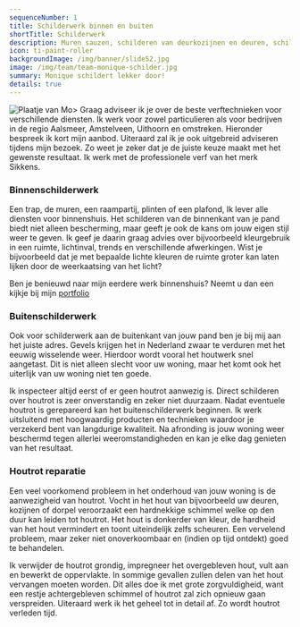 ```yaml
---
sequenceNumber: 1
title: Schilderwerk binnen en buiten
shortTitle: Schilderwerk
description: Muren sauzen, schilderen van deurkozijnen en deuren, schilderen van raamkozijnen, houtrot verwijderen en behandelen.
icon: ti-paint-roller
backgroundImage: /img/banner/slide52.jpg
image: /img/team/team-monique-schilder.jpg
summary: Monique schildert lekker door!
details: true
---
```

![Plaatje van Mo>](/img/team/team-monique-schilder.jpg)
Graag adviseer ik je over de beste verftechnieken voor verschillende diensten. Ik werk voor zowel particulieren als voor bedrijven in de regio Aalsmeer, Amstelveen, Uithoorn en omstreken. Hieronder bespreek ik kort mijn aanbod. Uiteraard zal ik je ook uitgebreid adviseren tijdens mijn bezoek. Zo weet je zeker dat je de juiste keuze maakt met het gewenste resultaat. Ik werk met de professionele verf van het merk Sikkens.

### Binnenschilderwerk

Een trap, de muren, een raampartij, plinten of een plafond, Ik lever alle diensten voor binnenshuis. Het schilderen van de binnenkant van je pand biedt niet alleen bescherming, maar geeft je ook de kans om jouw eigen stijl weer te geven. Ik geef je daarin graag advies over bijvoorbeeld kleurgebruik in een ruimte, lichtinval, trends en verschillende afwerkingen. Wist je bijvoorbeeld dat je met bepaalde lichte kleuren de ruimte groter kan laten lijken door de weerkaatsing van het licht? 

Ben je benieuwd naar mijn eerdere werk binnenshuis? Neemt u dan een kijkje bij mijn [portfolio](/portfolio)

### Buitenschilderwerk

Ook voor schilderwerk aan de buitenkant van jouw pand ben je bij mij aan het juiste adres. Gevels krijgen het in Nederland zwaar te verduren met het eeuwig wisselende weer. Hierdoor wordt vooral het houtwerk snel aangetast. Dit is niet alleen slecht voor uw woning, maar het komt ook het uiterlijk van uw woning niet ten goede. 

Ik inspecteer altijd eerst of er geen houtrot aanwezig is. Direct schilderen over houtrot is zeer onverstandig en zeker niet duurzaam. Nadat eventuele houtrot is gerepareerd kan het buitenschilderwerk beginnen. Ik werk uitsluitend met hoogwaardig producten en technieken waardoor je verzekerd bent van langdurige kwaliteit. Na afronding is jouw woning weer beschermd tegen allerlei weeromstandigheden en kan je elke dag genieten van het resultaat.

### Houtrot reparatie

Een veel voorkomend probleem in het onderhoud van jouw woning is de aanwezigheid van houtrot. Vocht in het hout van bijvoorbeeld uw deuren, kozijnen of dorpel veroorzaakt een hardnekkige schimmel welke op den duur kan leiden tot houtrot. Het hout is donkerder van kleur, de hardheid van het hout vermindert en toont uiteindelijk zelfs scheuren. Een vervelend probleem, maar zeker niet onoverkoombaar en (indien op tijd ontdekt) goed te behandelen.

Ik verwijder de houtrot grondig, impregneer het overgebleven hout, vult aan en bewerkt de oppervlakte. In sommige gevallen zullen delen van het hout vervangen moeten worden. Dit alles doe ik met grote zorgvuldigheid, want een restje achtergebleven schimmel of houtrot zal zich opnieuw gaan verspreiden. Uiteraard werk ik het geheel tot in detail af. Zo wordt houtrot verleden tijd.


